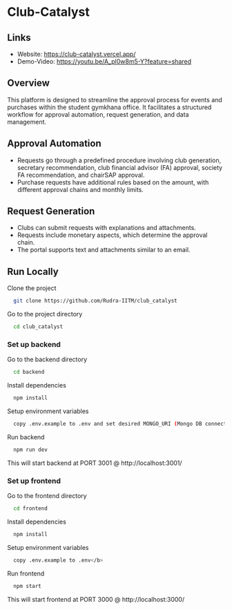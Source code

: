# Club-Catalyst

## Links

- Website: https://club-catalyst.vercel.app/
- Demo-Video: https://youtu.be/A_pl0w8m5-Y?feature=shared

## Overview

This platform is designed to streamline the approval process for events and purchases within the student gymkhana office. It facilitates a structured workflow for approval automation, request generation, and data management.

## Approval Automation

- Requests go through a predefined procedure involving club generation, secretary recommendation, club financial advisor (FA) approval, society FA recommendation, and chairSAP approval.
- Purchase requests have additional rules based on the amount, with different approval chains and monthly limits.

## Request Generation

- Clubs can submit requests with explanations and attachments.
- Requests include monetary aspects, which determine the approval chain.
- The portal supports text and attachments similar to an email.

## Run Locally

Clone the project

```bash
  git clone https://github.com/Rudra-IITM/club_catalyst
```

Go to the project directory

```bash
  cd club_catalyst
```

### Set up backend

Go to the backend directory

```bash
  cd backend
```

Install dependencies

```bash
  npm install
```

Setup environment variables

```bash
  copy .env.example to .env and set desired MONGO_URI (Mongo DB connection string)
```

Run backend

```bash
  npm run dev
```

This will start backend at PORT 3001 @ http://localhost:3001/

### Set up frontend

Go to the frontend directory

```bash
  cd frontend
```

Install dependencies

```bash
  npm install
```

Setup environment variables

```bash
  copy .env.example to .env</b>
```

Run frontend

```bash
  npm start
```

This will start frontend at PORT 3000 @ http://localhost:3000/
